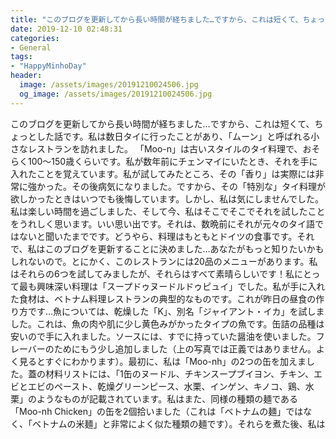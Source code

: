 ```yaml
---
title: "このブログを更新してから長い時間が経ちました…ですから、これは短くて、ちょっとした話です。"
date: 2019-12-10 02:48:31
categories:
- General
tags:
- "HappyMinhoDay"
header:
  image: /assets/images/20191210024506.jpg
  og_image: /assets/images/20191210024506.jpg
---
```


このブログを更新してから長い時間が経ちました…ですから、これは短くて、ちょっとした話です。私は数日タイに行ったことがあり、「ムーン」と呼ばれる小さなレストランを訪れました。 「Moo-n」は古いスタイルのタイ料理で、おそらく100〜150歳くらいです。私が数年前にチェンマイにいたとき、それを手に入れたことを覚えています。私が試してみたところ、その「香り」は実際には非常に強かった。その後病気になりました。ですから、その「特別な」タイ料理が欲しかったときはいつでも後悔しています。しかし、私は気にしませんでした。私は楽しい時間を過ごしました、そして今、私はそこでそこでそれを試したことをうれしく思います。いい思い出です。それは、数晩前にそれが元々のタイ語ではないと聞いたまでです。どうやら、料理はもともとドイツの食事です。それで、私はこのブログを更新することに決めました…あなたがもっと知りたいかもしれないので。とにかく、このレストランには20品のメニューがあります。私はそれらの6つを試してみましたが、それらはすべて素晴らしいです！私にとって最も興味深い料理は「スープドゥヌードルドゥピュイ」でした。私が手に入れた食材は、ベトナム料理レストランの典型的なものです。これが昨日の昼食の作り方です…魚については、乾燥した「K」、別名「ジャイアント・イカ」を試しました。これは、魚の肉や肌に少し黄色みがかったタイプの魚です。缶詰の品種は安いので手に入れました。ソースには、すでに持っていた醤油を使いました。フレーバーのためにもう少し追加しました（上の写真では正義ではありません。よく見るとすぐにわかります）。最初に、私は「Moo-nh」の2つの缶を加えました。蓋の材料リストには、「1缶のヌードル、チキンスープブイヨン、チキン、エビとエビのペースト、乾燥グリーンピース、水栗、インゲン、キノコ、鶏、水栗」のようなものが記載されています。私はまた、同様の種類の麺である「Moo-nh Chicken」の缶を2個拾いました（これは「ベトナムの麺」ではなく、「ベトナムの米麺」と非常によく似た種類の麺です）。それらを煮た後、私は

